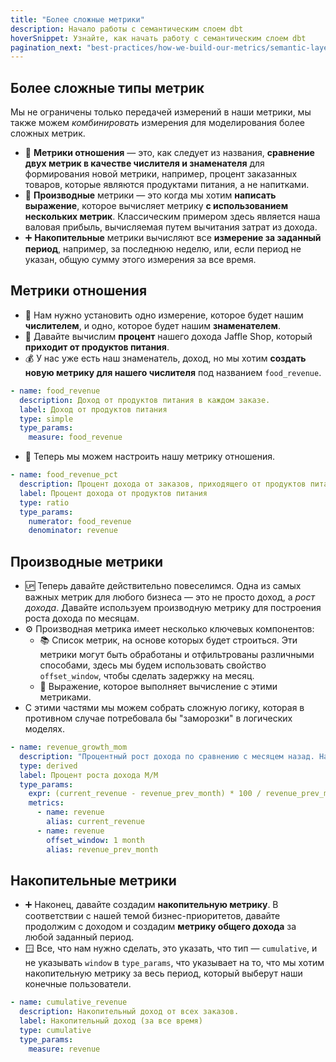 ```yaml
---
title: "Более сложные метрики"
description: Начало работы с семантическим слоем dbt
hoverSnippet: Узнайте, как начать работу с семантическим слоем dbt
pagination_next: "best-practices/how-we-build-our-metrics/semantic-layer-6-terminology"
---
```


## Более сложные типы метрик

Мы не ограничены только передачей измерений в наши метрики, мы также можем _комбинировать_ измерения для моделирования более сложных метрик.

- 🍊 **Метрики отношения** — это, как следует из названия, **сравнение двух метрик в качестве числителя и знаменателя** для формирования новой метрики, например, процент заказанных товаров, которые являются продуктами питания, а не напитками.
- 🧱 **Производные** метрики — это когда мы хотим **написать выражение**, которое вычисляет метрику **с использованием нескольких метрик**. Классическим примером здесь является наша валовая прибыль, вычисляемая путем вычитания затрат из дохода.
- ➕ **Накопительные** метрики вычисляют все **измерение за заданный период**, например, за последнюю неделю, или, если период не указан, общую сумму этого измерения за все время.

## Метрики отношения

- 🔢 Нам нужно установить одно измерение, которое будет нашим **числителем**, и одно, которое будет нашим **знаменателем**.
- 🥪 Давайте вычислим **процент** нашего дохода Jaffle Shop, который **приходит от продуктов питания**.
- 💰 У нас уже есть наш знаменатель, доход, но мы хотим **создать новую метрику для нашего числителя** под названием `food_revenue`.

<File name="models/marts/orders.yml" />

```yml
- name: food_revenue
  description: Доход от продуктов питания в каждом заказе.
  label: Доход от продуктов питания
  type: simple
  type_params:
    measure: food_revenue
```

- 📝 Теперь мы можем настроить нашу метрику отношения.

<File name="models/marts/orders.yml" />

```yml
- name: food_revenue_pct
  description: Процент дохода от заказов, приходящего от продуктов питания.
  label: Процент дохода от продуктов питания
  type: ratio
  type_params:
    numerator: food_revenue
    denominator: revenue
```

## Производные метрики

- 🆙 Теперь давайте действительно повеселимся. Одна из самых важных метрик для любого бизнеса — это не просто доход, а _рост дохода_. Давайте используем производную метрику для построения роста дохода по месяцам.
- ⚙️ Производная метрика имеет несколько ключевых компонентов:
  - 📚 Список метрик, на основе которых будет строиться. Эти метрики могут быть обработаны и отфильтрованы различными способами, здесь мы будем использовать свойство `offset_window`, чтобы сделать задержку на месяц.
  - 🧮 Выражение, которое выполняет вычисление с этими метриками.
- С этими частями мы можем собрать сложную логику, которая в противном случае потребовала бы "заморозки" в логических моделях.

<File name="models/marts/orders.yml" />

```yml
- name: revenue_growth_mom
  description: "Процентный рост дохода по сравнению с месяцем назад. Налог исключен"
  type: derived
  label: Процент роста дохода М/М
  type_params:
    expr: (current_revenue - revenue_prev_month) * 100 / revenue_prev_month
    metrics:
      - name: revenue
        alias: current_revenue
      - name: revenue
        offset_window: 1 month
        alias: revenue_prev_month
```

## Накопительные метрики

- ➕ Наконец, давайте создадим **накопительную метрику**. В соответствии с нашей темой бизнес-приоритетов, давайте продолжим с доходом и создадим **метрику общего дохода** за любой заданный период.
- 🪟 Все, что нам нужно сделать, это указать, что тип — `cumulative`, и не указывать `window` в `type_params`, что указывает на то, что мы хотим накопительную метрику за весь период, который выберут наши конечные пользователи.

<File name="models/marts/orders.yml" />

```yml
- name: cumulative_revenue
  description: Накопительный доход от всех заказов.
  label: Накопительный доход (за все время)
  type: cumulative
  type_params:
    measure: revenue
```